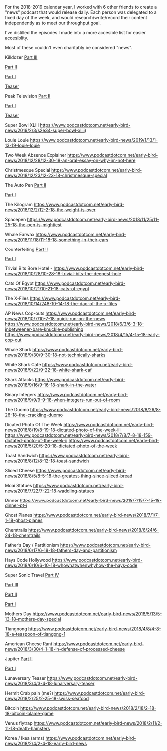 For the 2018-2019 calendar year, I worked with 6 other friends to create a "news" podcast that would release daily. 
Each person was delegated to a fixed day of the week, and would research/write/record their content independently as 
to meet our throughput goal.

I've distilled the episodes I made into a more accesible list for easier accesiblity. 

Most of these couldn't even charitably be considered "news".

Killdozer
[Part III](https://www.podcastdotcom.net/early-bird-news/2019/3/10/s2e68-killdozer-iii)

[Part II](https://www.podcastdotcom.net/early-bird-news/2019/3/3/s2e61-killdozer-ii)

[Part I](https://www.podcastdotcom.net/early-bird-news/2019/2/24/s2e54-killdozer-i)

[Teaser](https://www.podcastdotcom.net/early-bird-news/2019/2/16/s2e48-teaser-frontier-justice)

Peak Television
[Part II](https://www.podcastdotcom.net/early-bird-news/2019/2/10/s2e41-peak-television-pt-ii)

[Part I](https://www.podcastdotcom.net/early-bird-news/2019/1/27/s2e27-peak-television-pt-i)

[Teaser](https://www.podcastdotcom.net/early-bird-news/2019/1/20/s2e20-teaser-peak-television)

Super Bowl XLIII https://www.podcastdotcom.net/early-bird-news/2019/2/3/s2e34-super-bowl-xliii)

Louie Louie
https://www.podcastdotcom.net/early-bird-news/2019/1/13/1-13-19-louie-louie

Two Week Absence Explainer
https://www.podcastdotcom.net/early-bird-news/2018/12/28/12-30-18-an-oral-essay-on-why-im-not-here

Christmesque Special
https://www.podcastdotcom.net/early-bird-news/2018/12/23/12-23-18-christmesque-special

The Auto Pen
[Part II](https://www.podcastdotcom.net/early-bird-news/2018/12/16/12-16-18-jeffersons-favorite-pen-pt-ii)

[Part I](https://www.podcastdotcom.net/early-bird-news/2018/12/9/12-9-18-jeffersons-favorite-pen-pt-i)

The Kilogram
https://www.podcastdotcom.net/early-bird-news/2018/12/2/12-2-18-the-weight-is-over

Spacepen
https://www.podcastdotcom.net/early-bird-news/2018/11/25/11-25-18-the-pen-is-mightiest

Whale Earwax
https://www.podcastdotcom.net/early-bird-news/2018/11/18/11-18-18-something-in-their-ears

Counterfeiting
[Part II](https://www.podcastdotcom.net/early-bird-news/2018/11/11/11-11-18-the-greatest-get-rich-quick-scheme-ii)

[Part I](https://www.podcastdotcom.net/early-bird-news/2018/11/4/11-4-18-the-greatest-get-rich-quick-scheme-pt-i)

Trivial Bits
Bore Hotel - https://www.podcastdotcom.net/early-bird-news/2018/10/28/10-28-18-trivial-bits-the-deepest-hole

Cats Of Egypt
https://www.podcastdotcom.net/early-bird-news/2018/10/21/10-21-18-cats-of-egypt

The X-Files
https://www.podcastdotcom.net/early-bird-news/2018/10/14/248-10-14-18-the-dao-of-the-x-files

AP News Cop-outs
https://www.podcastdotcom.net/early-bird-news/2018/10/7/10-7-18-quick-run-on-the-news
https://www.podcastdotcom.net/early-bird-news/2018/6/3/6-3-18-inbetweener-bare-knuckle-publishing
https://www.podcastdotcom.net/early-bird-news/2018/4/15/4-15-18-early-cop-out


Whale Shark
https://www.podcastdotcom.net/early-bird-news/2018/9/30/9-30-18-not-technically-sharks

White Shark Cafe
https://www.podcastdotcom.net/early-bird-news/2018/9/22/9-22-18-white-shark-caf

Shark Attacks
https://www.podcastdotcom.net/early-bird-news/2018/9/16/9-16-18-shark-in-the-water

Binary Integers
https://www.podcastdotcom.net/early-bird-news/2018/9/9/9-9-18-when-integers-run-out-of-room

The Duomo
https://www.podcastdotcom.net/early-bird-news/2018/8/26/8-26-18-the-crackling-duomo

Dicated Photo Of The Week
https://www.podcastdotcom.net/early-bird-news/2018/8/19/8-19-18-dictated-photo-of-the-week-iii
https://www.podcastdotcom.net/early-bird-news/2018/7/8/7-8-18-159-dictated-photo-of-the-week-ii
https://www.podcastdotcom.net/early-bird-news/2018/5/20/5-20-18-dictated-photo-of-the-week


Toast Sandwich
https://www.podcastdotcom.net/early-bird-news/2018/8/12/8-12-18-toast-sandwich

Sliced Cheese
https://www.podcastdotcom.net/early-bird-news/2018/8/5/8-5-18-the-greatest-thing-since-sliced-bread

Moai Statues
https://www.podcastdotcom.net/early-bird-news/2018/7/22/7-22-18-waddling-statues

Dinner
https://www.podcastdotcom.net/early-bird-news/2018/7/15/7-15-18-dinner-pt-i

Ghost Planes
https://www.podcastdotcom.net/early-bird-news/2018/7/1/7-1-18-ghost-planes

Chemtrails
https://www.podcastdotcom.net/early-bird-news/2018/6/24/6-24-18-chemtrails

Father’s Day / Partitionism
https://www.podcastdotcom.net/early-bird-news/2018/6/17/6-18-18-fathers-day-and-partitionism

Hays Code Hollywood
https://www.podcastdotcom.net/early-bird-news/2018/6/10/6-10-18-whowhatwhenwhyhow-the-hays-code

Super Sonic Travel
[Part IV](https://www.podcastdotcom.net/early-bird-news/2018/5/27/5-27-18-untitled-supersonic-travel-expose-pt-iv)

[Part III](https://www.podcastdotcom.net/early-bird-news/2018/5/6/5-6-18-untitled-supersonic-travel-expose-pt-iii)

[Part II](https://www.podcastdotcom.net/early-bird-news/2018/4/29/4-29-18-untitled-expose-on-supersonic-travel-pt-ii)

[Part I](https://www.podcastdotcom.net/early-bird-news/2018/4/22/4-22-18-untitled-supersonic-travel-expose-pt1)



Mothers Day
https://www.podcastdotcom.net/early-bird-news/2018/5/13/5-13-18-mothers-day-special

Tiangnong
https://www.podcastdotcom.net/early-bird-news/2018/4/8/4-8-18-a-teaspoon-of-tiangong-1

American Cheese Rant
https://www.podcastdotcom.net/early-bird-news/2018/3/30/4-1-18-in-defense-of-processed-cheese

Jupiter
[Part II](https://www.podcastdotcom.net/early-bird-news/2018/3/25/3-25-18-jovian-musings-pt-2-54)

[Part I](https://www.podcastdotcom.net/early-bird-news/2018/3/18/3-18-18-jovian-musings-pt-1)

Lunaversary Teaser
https://www.podcastdotcom.net/early-bird-news/2018/3/4/3-4-18-lunarversary-teaser

Hermit Crab pain (me?)
https://www.podcastdotcom.net/early-bird-news/2018/2/25/2-25-18-swiss-seafood

Bitcoin
https://www.podcastdotcom.net/early-bird-news/2018/2/18/2-18-18-bitcoin-blame-game

Venus flytrap
https://www.podcastdotcom.net/early-bird-news/2018/2/11/2-11-18-death-hamsters

Korea / Ikea (arms)
https://www.podcastdotcom.net/early-bird-news/2018/2/4/2-4-18-early-bird-news
